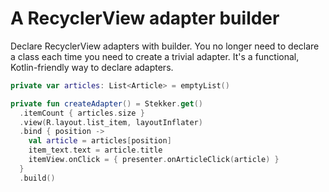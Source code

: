 # A RecyclerView adapter builder

Declare RecyclerView adapters with builder. You no longer need to declare a class each time you need to create a trivial adapter. It's a functional, Kotlin-friendly way to declare adapters.

```kotlin
private var articles: List<Article> = emptyList()

private fun createAdapter() = Stekker.get()
  .itemCount { articles.size }
  .view(R.layout.list_item, layoutInflater)
  .bind { position ->
    val article = articles[position]
    item_text.text = article.title
    itemView.onClick = { presenter.onArticleClick(article) }
  }
  .build()
```

